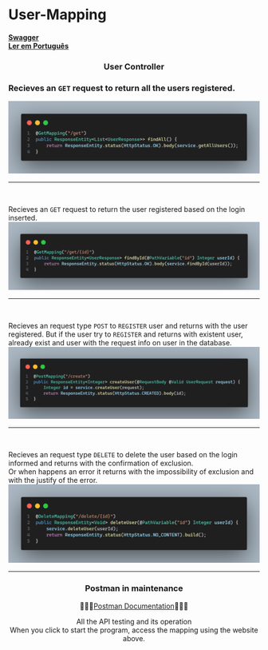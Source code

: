 # User-Mapping
#### [Swagger](http://localhost:8080/swagger-ui/index.html) <br> [Ler em Português](./images/portuguese.md)

### <div align="center"> User Controller</div>

### Recieves an `GET` request to return all the users registered.
<img src="images/findAll.png">

---

<br>

Recieves an `GET` request to return the user registered based on the login inserted.
<img src="images/findById.png">

---

<br>

Recieves an request type `POST` to `REGISTER` user and returns with the user registered.
But if the user try to `REGISTER` and returns with existent user, already exist and user with the request info on user in the database.
<img src="images/createUser.png">

---

<br>

Recieves an request type `DELETE` to delete the user based on the login informed and returns with the confirmation of exclusion.
<br>
Or when happens an error it returns with the impossibility of exclusion and with the justify of the error.  
<img src="images/deleteUser.png">

---

</div>

### <div align="center"> Postman in maintenance </div>

<div align="center">

👨🏾‍🔧[Postman Documentation](https://documenter.getpostman.com/view/38340143/2sAY4vi3vF)👨🏾‍🔧

All the API testing and its operation
<br>
When you click to start the program,
access the mapping using the website above.
</div>

